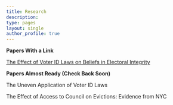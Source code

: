 ```yaml
---
title: Research
description: 
type: pages
layout: single
author_profile: true
---
```


__Papers With a Link__

[The Effect of Voter ID Laws on Beliefs in Electoral Integrity](../papers/attitudes_voter_id.pdf) 

__Papers Almost Ready (Check Back Soon)__

The Uneven Application of Voter ID Laws

The Effect of Access to Council on Evictions: Evidence from NYC

